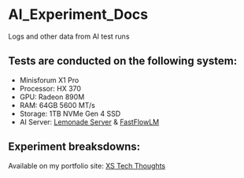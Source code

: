 # AI_Experiment_Docs
Logs and other data from AI test runs

## Tests are conducted on the following system:
- Minisforum X1 Pro
- Processor: HX 370
- GPU: Radeon 890M
- RAM: 64GB 5600 MT/s
- Storage: 1TB NVMe Gen 4 SSD
- AI Server: [Lemonade Server](https://lemonade-server.ai/) & [FastFlowLM](https://www.fastflowlm.com/)

## Experiment breaksdowns:
Available on my portfolio site: [XS Tech Thoughts](korgano.github.io)
